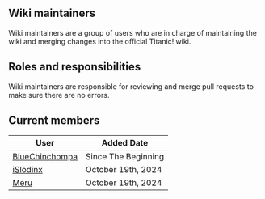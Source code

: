 ## Wiki maintainers
Wiki maintainers are a group of users who are in charge of maintaining the wiki and merging changes into the official Titanic! wiki.

## Roles and responsibilities
Wiki maintainers are responsible for reviewing and merge pull requests to make sure there are no errors.

## Current members

User | Added Date 
---|---
[BlueChinchompa](https://osu.titanic.sh/u/40) | Since The Beginning 
[iSlodinx](https://osu.titanic.sh/u/869) | October 19th, 2024
[Meru](https://osu.titanic.sh/u/41) | October 19th, 2024

<!--- I do not know when I [BlueChinchompa] became a maintainer so as a place holder I decided to add "Since The Beginning" -->

